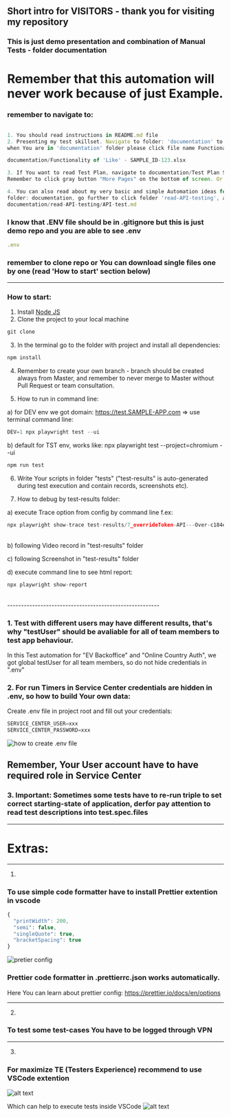 
## Short intro for VISITORS - thank you for visiting my repository

### This is just demo presentation and combination of Manual Tests - folder documentation</br>

# Remember that this automation will never work because of just Example.

### remember to navigate to:
```javascript

1. You should read instructions in README.md file 
2. Presenting my test skillset. Navigate to folder: 'documentation' to extract what You want to see and read Test Plan and Manual Tests Scenarios.
when You are in 'documentation' folder please click file name Functionality of 'Like' - SAMPLE_ID-123.xlsx, and then click  blue linked 'View raw' - then will download excel file to your local machine

documentation/Functionality of 'Like' - SAMPLE_ID-123.xlsx

3. If You want to read Test Plan, navigate to documentation/Test Plan SAMPLE test plan.pdf
Remember to click gray button "More Pages" on the bottom of screen. Or You can download whole file using downloading icon.

4. You can also read about my very basic and simple Automation ideas for Test Scenarios and Test Cases navigating here:
folder: documentation, go further to click folder 'read-API-testing', and click on file 'API-test.md'
documentation/read-API-testing/API-test.md

```

### I know that .ENV file should be in .gitignore but this is just demo repo and you are able to see .env 
```javascript
.env
```

### remember to clone repo or You can download single files one by one (read 'How to start' section below)

---


### How to start:

1. Install [Node JS](https://nodejs.org/en/download/)
2. Clone the project to your local machine

```javascript
git clone
```

3. In the terminal go to the folder with project and install all dependencies:

```javascript
npm install
```

4. Remember to create your own branch - branch should be created always from Master, and remember to never merge to Master without Pull Request or team consultation.

5. How to run in command line:

a) for DEV env we got domain: https://test.SAMPLE-APP.com => use terminal command line:

```javascript
DEV=1 npx playwright test --ui
```

b) default for TST env, works like: npx playwright test --project=chromium --ui

```javascript
npm run test
```

6. Write Your scripts in folder "tests" ("test-results" is auto-generated during test execution and contain records, screenshots etc).

7. How to debug by test-results folder:

a) execute Trace option from config by command line f.ex:</br>

```javascript
npx playwright show-trace test-results/7_overrideToken-API---Over-c184e-rride-page-highest-priority-chromium/trace.zip
```

</br>
b) following Video record in "test-results" folder</br>

c) following Screenshot in "test-results" folder</br>

d) execute command line to see html report:</br>

```javascript
npx playwright show-report
```
</br>
-------------------------------------------------------


### 1. Test with different users may have different results, that's why "testUser" should be avaliable for all of team members to test app behaviour.</br> 
In this Test automation for "EV Backoffice" and "Online Country Auth", we got global testUser for all team members, so do not hide credentials in ".env"
### 2. For run Timers in Service Center credentials are hidden in .env, so how to build Your own data:
Create .env file in project root and fill out your credentials:
```javascript
SERVICE_CENTER_USER=xxx
SERVICE_CENTER_PASSWORD=xxx
```
![how to create .env file](README_images/image.png)
## Remember, Your User account have to have required role in Service Center

### 3. Important: Sometimes some tests have to <b>re-run triple</b> to set correct starting-state of application, derfor pay attention to read test descriptions into test.spec.files

-------------------------------------------------------


# Extras:

---

1. 
### To use simple code formatter have to install Prettier extention in vscode


```javascript
{
  "printWidth": 200,
  "semi": false,
  "singleQuote": true,
  "bracketSpacing": true
}
```
![pretier config](README_images/image-1.png)

### Prettier code formatter in .prettierrc.json works automatically. </br>
Here You can learn about prettier config: https://prettier.io/docs/en/options

---

2. 
### To test some test-cases You have to be logged through VPN

---

3. 
###  For maximize TE (Testers Experience) recommend to use VSCode extention

![alt text](README_images/playwright-extention.png)

Which can help to execute tests inside VSCode
![alt text](README_images/pw-ext-flow.png)